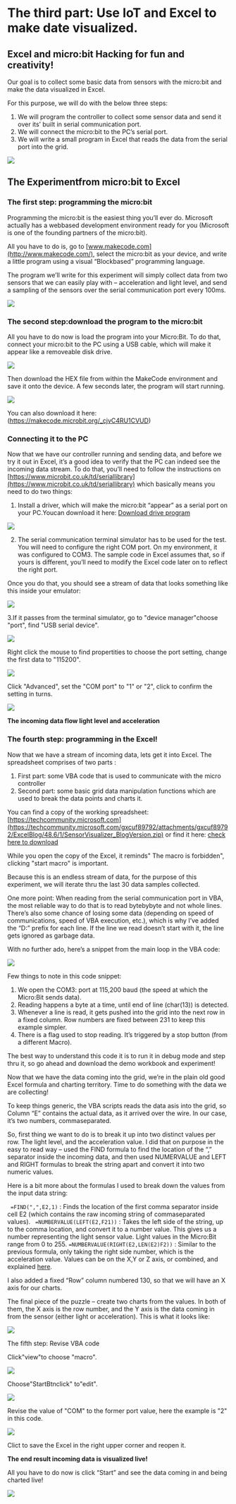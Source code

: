 # The third part: Use IoT and Excel to make date visualized.

## Excel and micro:bit  Hacking for fun and creativity!

Our goal is to collect some basic data from sensors with the micro:bit and make the data visualized in Excel.

For this purpose, we will do with the below three steps:
1. We will program the controller to collect some sensor data and send it over its’ built in serial  communication port.
2. We will connect the micro:bit to the PC’s serial port.
3. We will write a small program in Excel that reads the data from the serial port into the grid.

![](https://wiki-media-ef.oss-cn-hongkong.aliyuncs.com//images/case_excel_01.jpg)

## The Experimentfrom micro:bit to Excel

### The first step: programming the micro:bit

Programming the micro:bit is the easiest thing you’ll ever do. Microsoft actually has a webbased development environment ready for you (Microsoft is one of the founding partners of the micro:bit).

All you have to do is, go to [www.makecode.com](http://www.makecode.com/), select the micro:bit as your device, and write a little program using a visual “Blockbased” programming language.


The program we’ll write for this experiment will simply collect data from two sensors that we can easily play with – acceleration and light level, and send a sampling of the sensors over the serial communication port every 100ms.

![](https://wiki-media-ef.oss-cn-hongkong.aliyuncs.com//images/case_excel_02.png)

### The second step:download the program to the micro:bit


All you have to do now is load the program into your Micro:Bit. 
To do that, connect your micro:bit to the PC using a USB cable, which will make it appear like a removeable disk drive. 

![](https://wiki-media-ef.oss-cn-hongkong.aliyuncs.com//images/case_excel_03.png)

Then download the HEX file from within the MakeCode environment and save it onto the device. A few seconds later, the program will start running.

![](https://wiki-media-ef.oss-cn-hongkong.aliyuncs.com//images/case_excel_04.png)

You can also download it here:
(https://makecode.microbit.org/_cjvC4RU1CVUD)

### Connecting it to the PC

Now that we have our controller running and sending data, and before we try it out in Excel, it’s a good idea to verify that the PC can indeed see the incoming data stream.
To do that, you’ll need to follow the instructions on [https://www.microbit.co.uk/td/seriallibrary](https://www.microbit.co.uk/td/seriallibrary) which basically means you need to do two things:

1. Install a driver, which will make the micro:bit “appear” as a serial port on your PC.Youcan download it here:
[Download drive program](https://github.com/elecfreaks/learncn/blob/master/microbitKit/iot_kit/file/teraterm4.102.rar?raw=true)

![](https://wiki-media-ef.oss-cn-hongkong.aliyuncs.com//images/case_ifttt_21.gif)


2. The serial communication terminal simulator has to be used for the test.
You will need to configure the right COM port. On my environment, it was configured to COM3. The sample code in Excel assumes that, so if yours is different, you’ll need to modify the Excel code later on to reflect the right port.

Once you do that, you should see a stream of data that looks something like this inside your emulator:

 ![](https://wiki-media-ef.oss-cn-hongkong.aliyuncs.com//images/case_excel_05.jpg)

3.If it passes from the terminal simulator, go to "device manager"choose "port", find "USB serial device".

![](https://wiki-media-ef.oss-cn-hongkong.aliyuncs.com//images/case_excel_10.jpg)

Right click the mouse to find propertities to choose the port setting, change the first data to "115200".

![](https://wiki-media-ef.oss-cn-hongkong.aliyuncs.com//images/case_excel_11.jpg)

Click "Advanced", set the "COM port" to "1" or "2", click to confirm the setting in turns.

![](https://wiki-media-ef.oss-cn-hongkong.aliyuncs.com//images/case_excel_12.jpg)

**The incoming data flow  light level and acceleration**

### The fourth step: programming in the Excel!

Now that we have a stream of incoming data, lets get it into Excel. 
The spreadsheet comprises of two parts : 
1. First part: some VBA code that is used to communicate with the micro controller
2. Second part: some basic grid data manipulation functions which are used to break the data points and charts it. 

You can find a copy of the working spreadsheet:[https://techcommunity.microsoft.com](https://techcommunity.microsoft.com/gxcuf89792/attachments/gxcuf89792/ExcelBlog/48.6/1/SensorVisualizer_BlogVersion.zip) or find it here: [check here to download](https://github.com/elecfreaks/learncn/blob/master/microbitKit/iot_kit/file/SensorVisualizer_BlogVersion.zip?raw=true)

While you open the copy of the Excel, it reminds" The macro is forbidden", clicking "start macro" is important.

Because this is an endless stream of data, for the purpose of this experiment, we will iterate thru the last 30 data samples collected. 

One more point: When reading from the serial communication port in VBA, the most reliable way to do that is to read bytebybyte and not whole lines. There’s also some chance of losing some data (depending on speed of communications, speed of VBA execution, etc.), which is why I’ve added the “D:” prefix for each line. If the line we read doesn’t start with it, the line gets ignored as garbage data.


With no further ado, here’s a snippet from the main loop in the VBA code:
 
![](https://wiki-media-ef.oss-cn-hongkong.aliyuncs.com//images/case_excel_06.jpg)

Few things to note in this code snippet:

1. We open the COM3: port at 115,200 baud (the speed at which the Micro:Bit sends data).
2. Reading happens a byte at a time, until end of line (char(13)) is detected.
3. Whenever a line is read, it gets pushed into the grid into the next row in a fixed column. Row 
numbers are fixed between 231 to keep this example simpler.
4. There is a flag used to stop reading. It’s triggered by a stop button (from a different Macro).

The best way to understand this code it is to run it in debug mode and step thru it, so go ahead and download the demo workbook and experiment!


Now that we have the data coming into the grid, we’re in the plain old good Excel formula and charting territory. Time to do something with the data we are collecting!


To keep things generic, the VBA scripts reads the data asis into the grid, so Column “E” contains the actual data, as it arrived over the wire. In our case, it’s two numbers, commaseparated.


So, first thing we want to do is to break it up into two distinct values per row. The light level, and the acceleration value. I did that on purpose in the easy to read way – used the FIND formula to find the location of the “,” separator inside the incoming data, and then used NUMERVALUE and LEFT and RIGHT formulas to break the string apart and convert it into two numeric values.


Here is a bit more about the formulas I used to break down the values from the input data string:

  ` =FIND(",",E2,1)` : Finds the location of the first comma separator inside cell E2 (which contains the raw incoming string of commaseparated values).
  ` =NUMBERVALUE(LEFT(E2,F21))` : Takes the left side of the string, up to the comma location, and convert it to a number value. This gives us a number representing the light sensor value. Light values in the Micro:Bit range from 0 to 255.
   `=NUMBERVALUE(RIGHT(E2,LEN(E2)F2))` : Similar to the previous formula, only taking the right side number, which is the acceleration value. Values can be on the X,Y or Z axis, or combined, and explained [here](https://pxt.microbit.org/reference/input/acceleration).


I also added a fixed “Row” column numbered 130, so that we will have an X axis for our charts.


The final piece of the puzzle – create two charts from the values. In both of them, the X axis is the row number, and the Y axis is the data coming in from the sensor (either light or acceleration).
This is what it looks like:


![](https://wiki-media-ef.oss-cn-hongkong.aliyuncs.com//images/case_excel_07.jpg)

The fifth step: Revise VBA code

Click"view"to choose "macro".

![](https://wiki-media-ef.oss-cn-hongkong.aliyuncs.com//images/case_excel_13.jpg)

Choose"StartBtnclick" to"edit".

![](https://wiki-media-ef.oss-cn-hongkong.aliyuncs.com//images/case_excel_14.jpg)

Revise the value of "COM" to the former port value, here the example is "2" in this code.

![](https://wiki-media-ef.oss-cn-hongkong.aliyuncs.com//images/case_excel_15.jpg)

Clict to save the Excel in the right upper corner and reopen it.

**The end result  incoming data is visualized live!**

All you have to do now is click “Start” and see the data coming in and being charted live! 

![](https://wiki-media-ef.oss-cn-hongkong.aliyuncs.com//images/case_excel_07.jpg)


